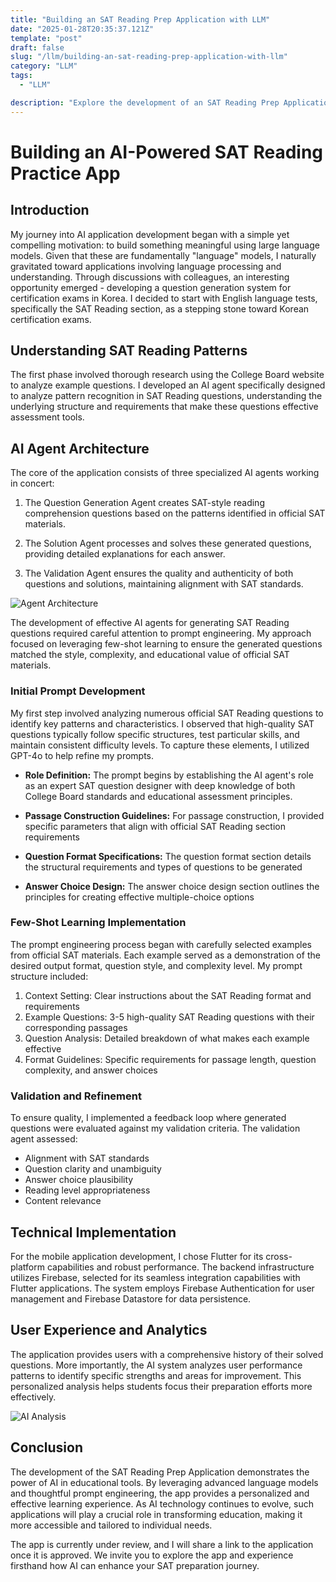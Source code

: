 ```yaml
---
title: "Building an SAT Reading Prep Application with LLM" 
date: "2025-01-28T20:35:37.121Z"
template: "post"
draft: false
slug: "/llm/building-an-sat-reading-prep-application-with-llm"
category: "LLM"
tags:
  - "LLM"

description: "Explore the development of an SAT Reading Prep Application using gpt-4o and Cursor"
---
```


# Building an AI-Powered SAT Reading Practice App

## Introduction

My journey into AI application development began with a simple yet compelling motivation: to build something meaningful using large language models. Given that these are fundamentally "language" models, I naturally gravitated toward applications involving language processing and understanding. Through discussions with colleagues, an interesting opportunity emerged - developing a question generation system for certification exams in Korea. I decided to start with English language tests, specifically the SAT Reading section, as a stepping stone toward Korean certification exams.

## Understanding SAT Reading Patterns

The first phase involved thorough research using the College Board website to analyze example questions. I developed an AI agent specifically designed to analyze pattern recognition in SAT Reading questions, understanding the underlying structure and requirements that make these questions effective assessment tools.

## AI Agent Architecture

The core of the application consists of three specialized AI agents working in concert:

1. The Question Generation Agent creates SAT-style reading comprehension questions based on the patterns identified in official SAT materials.

2. The Solution Agent processes and solves these generated questions, providing detailed explanations for each answer.

3. The Validation Agent ensures the quality and authenticity of both questions and solutions, maintaining alignment with SAT standards.

![Agent Architecture](https://i.imgur.com/N0j8xds.png)

The development of effective AI agents for generating SAT Reading questions required careful attention to prompt engineering. My approach focused on leveraging few-shot learning to ensure the generated questions matched the style, complexity, and educational value of official SAT materials.

### Initial Prompt Development

My first step involved analyzing numerous official SAT Reading questions to identify key patterns and characteristics. I observed that high-quality SAT questions typically follow specific structures, test particular skills, and maintain consistent difficulty levels. To capture these elements, I utilized GPT-4o to help refine my prompts.

* **Role Definition:** The prompt begins by establishing the AI agent's role as an expert SAT question designer with deep knowledge of both College Board standards and educational assessment principles.

* **Passage Construction Guidelines:** For passage construction, I provided specific parameters that align with official SAT Reading section requirements

* **Question Format Specifications:** The question format section details the structural requirements and types of questions to be generated

* **Answer Choice Design:** The answer choice design section outlines the principles for creating effective multiple-choice options

### Few-Shot Learning Implementation

The prompt engineering process began with carefully selected examples from official SAT materials. Each example served as a demonstration of the desired output format, question style, and complexity level. My prompt structure included:

1. Context Setting: Clear instructions about the SAT Reading format and requirements
2. Example Questions: 3-5 high-quality SAT Reading questions with their corresponding passages
3. Question Analysis: Detailed breakdown of what makes each example effective
4. Format Guidelines: Specific requirements for passage length, question complexity, and answer choices

### Validation and Refinement

To ensure quality, I implemented a feedback loop where generated questions were evaluated against my validation criteria. The validation agent assessed:

- Alignment with SAT standards
- Question clarity and unambiguity
- Answer choice plausibility
- Reading level appropriateness
- Content relevance

## Technical Implementation

For the mobile application development, I chose Flutter for its cross-platform capabilities and robust performance. The backend infrastructure utilizes Firebase, selected for its seamless integration capabilities with Flutter applications. The system employs Firebase Authentication for user management and Firebase Datastore for data persistence.

## User Experience and Analytics

The application provides users with a comprehensive history of their solved questions. More importantly, the AI system analyzes user performance patterns to identify specific strengths and areas for improvement. This personalized analysis helps students focus their preparation efforts more effectively.

![AI Analysis](https://i.imgur.com/Qhd7hNU.png)

## Conclusion

The development of the SAT Reading Prep Application demonstrates the power of AI in educational tools. By leveraging advanced language models and thoughtful prompt engineering, the app provides a personalized and effective learning experience. As AI technology continues to evolve, such applications will play a crucial role in transforming education, making it more accessible and tailored to individual needs. 

The app is currently under review, and I will share a link to the application once it is approved. We invite you to explore the app and experience firsthand how AI can enhance your SAT preparation journey.
